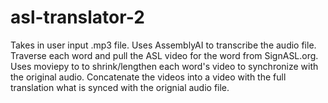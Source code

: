 # asl-translator-2
Takes in user input .mp3 file. Uses AssemblyAI to transcribe the audio file. Traverse each word and pull the ASL video for the word from SignASL.org. Uses moviepy to to shrink/lengthen each word's video to synchronize with the original audio. Concatenate the videos into a video with the full translation what is synced with the orignial audio file.
